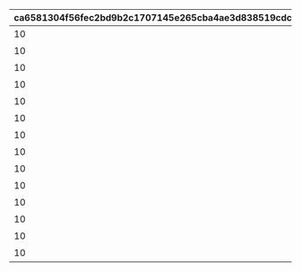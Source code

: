 |ca6581304f56fec2bd9b2c1707145e265cba4ae3d838519cdc7fa341215cd688|1eff5609979c59cdc5178a9ffd41096854591aa2388f6a4e809fc86be74ddaa6|06bbaaba62369811c7b54a96f106d76f3a70623c5396ce2e1fc5d15be11b8c53|c7c33947f3441242327eae03e850c224333f7cae0ef6b51c921b905edff752ae|d9b290948ea89e06136e6b796ba4555c88b361bfe483f7e38125e7d5c56bd335|cecc9040a6cd489247b0d0713f8eaac3a22910cae0febac7d3fd745763d3dbc4|c15a1bb37213d29402fae8f81013342dd57935a950c6d0b3869de626666ab52d|11e11b52e0fb90042e1351eaaebd576b88f405a2cf6815d79f423db46c4ac345|2a67112681bbd6bac39db8a9a710fe474bce748eefddc139eda1dd1f616cab77|279297b0ffb8d86766ce2c2a9ac41f2ec9fc1a61d4a322772d450f5856307249|74b081c10379d73aea91ac2bdc81e0f0498373cdba91c0e9726c2e15e92358d7|aaf43e75a47a50efa7e7490891c95322e18ff409fd4aef8be12bf23a8c9113e5|86914db765c735e40bc645c973cb71e1ac278d201b3fd5a6449350ca15532b7c|22fbc822406c439b322f7c0c3c042e4cbde2bab810f819f0bdced8b494ee7449|c6e39101980f3bd19a0cf92a195da22c8580b9efe6474444027451a451b2d112|258b5bb733420988a9e406de8b01607633405928e360459ccaaf215bdd608e43|0314ee2f4d47e71c9793b50bdb88cbec67402da316d65e7ba79e5ecd9e622601|
| --- | --- | --- | --- | --- | --- | --- | --- | --- | --- | --- | --- | --- | --- | --- | --- | --- |
|10|100000|108|11001|-470|スィオネ\n樹林|4101401|11001001|4104401|1|1|4201401|11001001|4104351|43200|7200|4101351|
|10|100000|90|11001|-235|ヘリケ巨木|4106401|11001002|4110401|2|1|4203401|11001002|4110351|43200|7200|4106351|
|10|100000|108|11001|0|イオカステ\n岩山|4102401|11001003|4105401|3|1|4201401|11001003|4105351|43200|7200|4102351|
|10|100000|90|11001|235|ハルパリ\n大滝|4108401|11001004|4109401|4|1|4203401|11001004|4109351|43200|7200|4108351|
|10|100000|108|11001|470|ムネメー川|4103401|11001005|4107401|5|1|4201401|11001005|4107351|43200|7200|4103351|
|10|100000|108|11002|-470|アルバ浜堤|4104401|11002003|4201401|6|1|4301401|11002001|4101401|43200|7200|4301351|
|10|100000|90|11002|-235|サダルスド\n砂浜|4110401|11002002|4203401|7|1|4305401|11002002|4106401|43200|7200|4305351|
|10|100000|108|11002|0|ダルリク\n巨岩|4105401|11002001|4201401|8|1|4302401|11002003|4102401|43200|7200|4302351|
|10|100000|90|11002|235|アンカル川|4109401|11001005|4203401|9|1|4304401|11002004|4108401|43200|7200|4304351|
|10|100000|108|11002|470|ダクビア\n森林|4107401|11001001|4201401|10|1|4303401|11002005|4103401|43200|7200|4303351|
|10|100000|108|11003|-470|ミーマス\n洞穴|4101401|11003001|4104401|11|1|4109401|11003001|4201401|43200|7200|4201351|
|10|100000|90|11003|-155|レアント川|4108401|11003002|4102401|11|1|4110401|11003002|4202401|43200|7200|4202351|
|10|100000|108|11003|160|ケランド\n廃墟|4103401|11003003|4105401|11|1|4109401|11003003|4203401|43200|7200|4203351|
|10|100000|90|11003|470|デオネカ\n氷海|4106401|11003004|4107401|11|1|4110401|11003004|4204401|43200|7200|4204351|